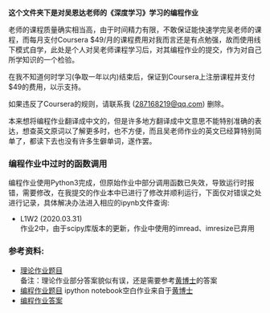 **这个文件夹下是对吴恩达老师的《深度学习》学习的编程作业**

老师的课程质量确实相当高，由于时间精力有限，不敢保证能快速学完吴老师的课程，而每月支付Coursera $49/月的课程费用对我而言还是有点勉强，故而使用线下模式自学，此处是个人对吴老师课程学习后，对其编程作业的提交，作为对自己所学知识的一个检验。

在我不知道何时学习(争取一年以内)结束后，保证到Coursera上注册课程并支付$49的费用，以示支持。

如果违反了Coursera的规则，请联系我 (287168219@qq.com) 删除。

本来想将编程作业翻译成中文的，但是许多地方翻译成中文意思不能特别准确的表达，想查英文原词以了解更多时，也不方便，而且吴老师作业的英文已经算特别简单了，都读下去也没有许多生僻单词，遂作罢。

### 编程作业中过时的函数调用

编程作业使用Python3完成，但原始作业中部分调用函数已失效，导致运行时报错，需要修改，在我提交的作业本中已进行了修改并顺利运行，下面仅对错误之处进行记录，具体解决办法进入相应的ipynb文件查询:
- L1W2 (2020.03.31)  
作业2中，由于scipy库版本的更新，作业中使用的imread、imresize已弃用



### 参考资料:  

   - [理论作业题目][1]  
      备注：理论作业部分答案貌似有误，还是需要参考[黄博士][2]的答案
   - [编程作业题目][2] ipython notebook空白作业来自于[黄博士][2]
   - [编程作业答案][3]


[1]: https://www.kesci.com/home/project/5e20243e2823a10036b542da/code
[2]: https://github.com/fengdu78/deeplearning_ai_books
[3]: https://www.kesci.com/home/project/5de4787aca27f8002c4c3661